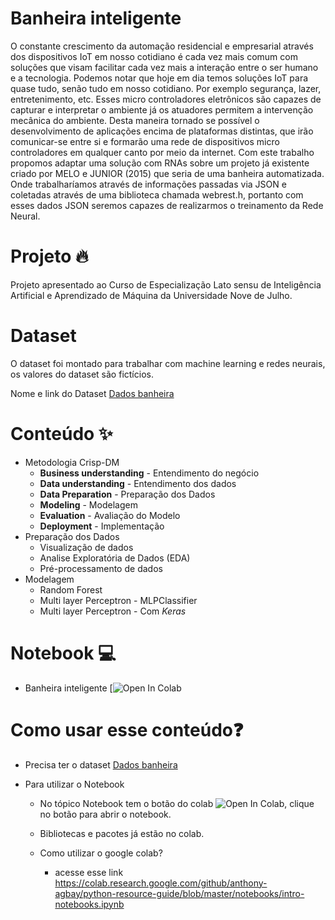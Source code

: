 # Banheira inteligente


O constante crescimento da automação residencial e empresarial através dos dispositivos IoT em nosso cotidiano é cada vez mais comum com soluções que visam facilitar cada vez mais a interação entre o ser humano e a tecnologia. Podemos notar que hoje em dia temos soluções IoT para quase tudo, senão tudo em nosso cotidiano. Por exemplo segurança, lazer, entretenimento, etc. Esses micro controladores eletrônicos são capazes de capturar e interpretar o ambiente já os atuadores permitem a intervenção mecânica do ambiente.
Desta maneira tornado se possível o desenvolvimento de aplicações encima de plataformas distintas, que irão comunicar-se entre si e formarão uma rede de dispositivos micro controladores em qualquer canto por meio da internet.
Com este trabalho propomos adaptar uma solução com RNAs sobre um projeto já existente criado por MELO e JUNIOR (2015) que seria de uma banheira automatizada. Onde trabalharíamos através de informações passadas via JSON e coletadas através de uma biblioteca chamada webrest.h, portanto com esses dados JSON seremos capazes de realizarmos o treinamento da Rede Neural.


# Projeto 🔥
Projeto apresentado ao Curso de Especialização Lato sensu de Inteligência Artificial e Aprendizado de Máquina da Universidade Nove de Julho.

# Dataset

O dataset foi montado para trabalhar com machine learning e redes neurais, os valores do dataset são fictícios.

Nome e link do Dataset [Dados banheira](https://drive.google.com/file/d/15kELqVoD_VzgMbJXcBcjBvY-MmrukHWh/view?usp=sharing) 

# Conteúdo ✨

* Metodologia Crisp-DM
  - **Business understanding** - Entendimento do negócio
  - **Data understanding** - Entendimento dos dados
  - **Data Preparation** - Preparação dos Dados
  - **Modeling** - Modelagem
  - **Evaluation** - Avaliação do Modelo
  - **Deployment** - Implementação
* Preparação dos Dados
  - Visualização de dados
  - Analise Exploratória de Dados (EDA)
  - Pré-processamento de dados
* Modelagem
  - Random Forest
  - Multi layer Perceptron - MLPClassifier
  - Multi layer Perceptron - Com *Keras*
  
 # Notebook 💻
  - Banheira inteligente [![Open In Colab](https://drive.google.com/file/d/15kELqVoD_VzgMbJXcBcjBvY-MmrukHWh/view?usp=sharing)
 
 # Como usar esse conteúdo❓
  - Precisa ter o dataset [Dados banheira](https://drive.google.com/file/d/15kELqVoD_VzgMbJXcBcjBvY-MmrukHWh/view?usp=sharing) 

  * Para utilizar o Notebook
    * No tópico Notebook tem o botão do colab ![Open In Colab](https://colab.research.google.com/assets/colab-badge.svg), clique no botão para abrir o notebook.

    * Bibliotecas e pacotes já estão no colab.

    * Como utilizar o google colab? 
      * acesse esse link https://colab.research.google.com/github/anthony-agbay/python-resource-guide/blob/master/notebooks/intro-notebooks.ipynb

